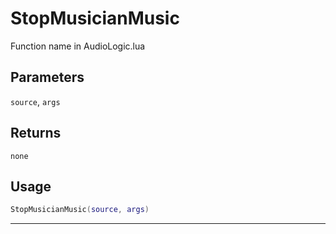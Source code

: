 # StopMusicianMusic
Function name in AudioLogic.lua
## Parameters
`source`, `args`
## Returns
`none`
## Usage
```lua
StopMusicianMusic(source, args)
```
---
